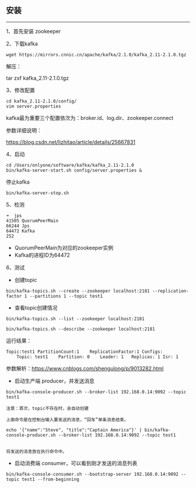## 安装
---


1、首先安装 zookeeper
	
2、下载kafka

```
wget https://mirrors.cnnic.cn/apache/kafka/2.1.0/kafka_2.11-2.1.0.tgz
```	

解压：

tar zxf kafka_2.11-2.1.0.tgz

3、修改配置

```
cd kafka_2.11-2.1.0/config/
vim server.properties
```

kafka最为重要三个配置依次为：broker.id、log.dir、zookeeper.connect

参数详细说明：

https://blog.csdn.net/lizhitao/article/details/25667831 

	
4、启动

```
cd /Users/onlyone/software/kafka/kafka_2.11-2.1.0
bin/kafka-server-start.sh config/server.properties &
```

停止kafka

```
bin/kafka-server-stop.sh  
```

5、检测

```
➜  jps 
41505 QuorumPeerMain
66244 Jps
64472 Kafka
252 
```

* QuorumPeerMain为对应的zookeeper实例
* Kafka的进程ID为64472

6、测试

* 创建topic

```
bin/kafka-topics.sh --create --zookeeper localhost:2181 --replication-factor 1 --partitions 1 --topic test1

```
* 查看topic创建情况

```
bin/kafka-topics.sh --list --zookeeper localhost:2181
```

```
bin/kafka-topics.sh --describe --zookeeper localhost:2181
```

运行结果：

```
Topic:test1	PartitionCount:1	ReplicationFactor:1	Configs:
	Topic: test1	Partition: 0	Leader: 1	Replicas: 1	Isr: 1
```
参数解析：https://www.cnblogs.com/shengulong/p/9013282.html

* 启动生产端 producer，并发送消息

```
bin/kafka-console-producer.sh --broker-list 192.168.0.14:9092 --topic test1

注意：首次，topic不存在时，会自动创建

上面命令是在控制台输入要发送的消息，“回车”单条消息结束。

echo '{"name":"Steve", "title":"Captain America"}' | bin/kafka-console-producer.sh --broker-list 192.168.0.14:9092 --topic test1


将发送的消息放在执行命令中。

```

* 启动消费端 consumer，可以看到刚才发送的消息列表

```
bin/kafka-console-consumer.sh --bootstrap-server 192.168.0.14:9092 --topic test1 --from-beginning  
```



